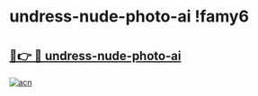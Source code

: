 # undress-nude-photo-ai !famy6

# <h2><a href="https://rix9ek.esa.edu.pl?title=undress-nude-photo-ai&ref=famy6">🔗👉 🔴 undress-nude-photo-ai</a></h2>

[![acn](https://github.com/user-attachments/assets/0f9c940e-d8b0-45ae-aac7-cd30a18b3e1c)](https://rix9ek.esa.edu.pl?title=undress-nude-photo-ai&ref=famy6)

